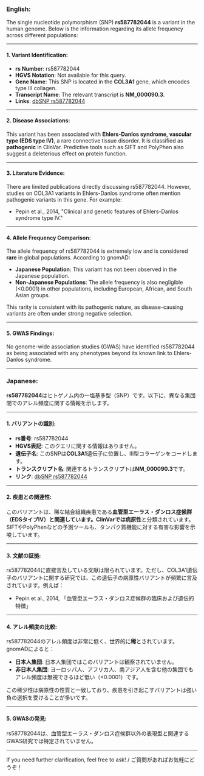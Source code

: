### English:
The single nucleotide polymorphism (SNP) **rs587782044** is a variant in the human genome. Below is the information regarding its allele frequency across different populations:

---

#### 1. **Variant Identification**:
- **rs Number**: rs587782044
- **HGVS Notation**: Not available for this query.
- **Gene Name**: This SNP is located in the **COL3A1** gene, which encodes type III collagen.
- **Transcript Name**: The relevant transcript is **NM_000090.3**.
- **Links**: [dbSNP rs587782044](https://www.ncbi.nlm.nih.gov/snp/rs587782044)

---

#### 2. **Disease Associations**:
This variant has been associated with **Ehlers-Danlos syndrome, vascular type (EDS type IV)**, a rare connective tissue disorder. It is classified as **pathogenic** in ClinVar. Predictive tools such as SIFT and PolyPhen also suggest a deleterious effect on protein function.

---

#### 3. **Literature Evidence**:
There are limited publications directly discussing rs587782044. However, studies on COL3A1 variants in Ehlers-Danlos syndrome often mention pathogenic variants in this gene. For example:
- Pepin et al., 2014, "Clinical and genetic features of Ehlers-Danlos syndrome type IV."

---

#### 4. **Allele Frequency Comparison**:
The allele frequency of rs587782044 is extremely low and is considered **rare** in global populations. According to gnomAD:
- **Japanese Population**: This variant has not been observed in the Japanese population.
- **Non-Japanese Populations**: The allele frequency is also negligible (<0.0001) in other populations, including European, African, and South Asian groups.

This rarity is consistent with its pathogenic nature, as disease-causing variants are often under strong negative selection.

---

#### 5. **GWAS Findings**:
No genome-wide association studies (GWAS) have identified rs587782044 as being associated with any phenotypes beyond its known link to Ehlers-Danlos syndrome.

---

### Japanese:
**rs587782044**はヒトゲノム内の一塩基多型（SNP）です。以下に、異なる集団間でのアレル頻度に関する情報を示します。

---

#### 1. **バリアントの識別**:
- **rs番号**: rs587782044
- **HGVS表記**: このクエリに関する情報はありません。
- **遺伝子名**: このSNPは**COL3A1**遺伝子に位置し、III型コラーゲンをコードします。
- **トランスクリプト名**: 関連するトランスクリプトは**NM_000090.3**です。
- **リンク**: [dbSNP rs587782044](https://www.ncbi.nlm.nih.gov/snp/rs587782044)

---

#### 2. **疾患との関連性**:
このバリアントは、稀な結合組織疾患である**血管型エーラス・ダンロス症候群（EDSタイプIV）**と関連しています。ClinVarでは**病原性**と分類されています。SIFTやPolyPhenなどの予測ツールも、タンパク質機能に対する有害な影響を示唆しています。

---

#### 3. **文献の証拠**:
rs587782044に直接言及している文献は限られています。ただし、COL3A1遺伝子のバリアントに関する研究では、この遺伝子の病原性バリアントが頻繁に言及されています。例えば：
- Pepin et al., 2014, 「血管型エーラス・ダンロス症候群の臨床および遺伝的特徴」

---

#### 4. **アレル頻度の比較**:
rs587782044のアレル頻度は非常に低く、世界的に**稀**とされています。gnomADによると：
- **日本人集団**: 日本人集団ではこのバリアントは観察されていません。
- **非日本人集団**: ヨーロッパ人、アフリカ人、南アジア人を含む他の集団でもアレル頻度は無視できるほど低い（<0.0001）です。

この稀少性は病原性の性質と一致しており、疾患を引き起こすバリアントは強い負の選択を受けることが多いです。

---

#### 5. **GWASの発見**:
rs587782044は、血管型エーラス・ダンロス症候群以外の表現型と関連するGWAS研究では特定されていません。

---

If you need further clarification, feel free to ask! / ご質問があればお気軽にどうぞ！
